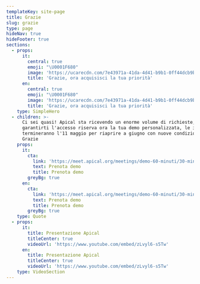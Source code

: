 ```yaml
---
templateKey: site-page
title: Grazie
slug: grazie
type: page
hideNav: true
hideFooter: true
sections:
  - props:
      it:
        central: true
        emoji: "\U0001F680"
        image: 'https://ucarecdn.com/7e43971a-41da-4d41-b9b1-0ff44dcb9b29/'
        title: 'Grazie, ora acquisisci la tua priorità'
      en:
        central: true
        emoji: "\U0001F680"
        image: 'https://ucarecdn.com/7e43971a-41da-4d41-b9b1-0ff44dcb9b29/'
        title: 'Grazie, ora acquisisci la tua priorità'
    type: SimpleHero
  - children: >-
      Ci sei quasi! Apical sta ricevendo un enorme volume di richieste, per
      garantirti l'accesso riserva ora la tua demo personalizzata, le iscrizioni
      termineranno l'11 maggio per riaprire a giugno con nuove condizioni.
      Grazie
    props:
      it:
        cta:
          link: 'https://meet.apical.org/meetings/demo-60-minuti/30-minuti-demo-apical'
          text: Prenota demo
          title: Prenota demo
        greyBg: true
      en: 
        cta:
          link: 'https://meet.apical.org/meetings/demo-60-minuti/30-minuti-demo-apical'
          text: Prenota demo
          title: Prenota demo
        greyBg: true
    type: Quote
  - props:
      it:
        title: Presentazione Apical
        titleCenter: true
        videoUrl: 'https://www.youtube.com/embed/zLvyl6-s5Tw'
      en:
        title: Presentazione Apical
        titleCenter: true
        videoUrl: 'https://www.youtube.com/embed/zLvyl6-s5Tw'
    type: VideoSection
---
```


